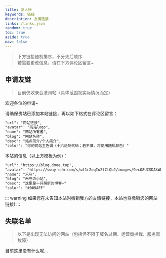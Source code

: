 ```yaml
---
title: 友人帐
keywords: 链接
description: 友情链接
links: /links.json
random: true
toc: true
aside: true
nav: false
---
```

> 下方链接随机排序，不分先后顺序.  
> 若需要更改信息，请在下方评论区留言~

<YunLinks :links="frontmatter.links" :random="frontmatter.random" errorImg="https://cdn.yunyoujun.cn/img/avatar/none.jpg" />

## 申请友链
> 目前仅收录合法网站（具体范围视实际情况而定）

欢迎各位的申请~

请确保贵站已添加本站链接，再以如下格式在评论区留言：
```txt
"url": "网站链接",
"avatar": "网站logo",
"name": "网站所有者",
"blog": "网站名称",
"desc": "站点简介/个人简介",
"color": "你的网站主色调（十六进制代码；若不填，将使用随机颜色）"
```

本站的信息（以上方模板为例）：
```txt
"url": "https://blog.dmoe.top",
"avatar": "https://sway-cdn.com/s/wl1r2oqIuZtCtQbJ/images/9ecO8UCSDAkWDf",
"name": "禾守",
"blog": "禾守の小站",
"desc": "这里是一只萌新的博客~"
"color": "#009AFF"
```

::: warning
如果您在未告知本站时撤销我方的友情链接，本站也将撤销您的网站链接!
:::



## 失联名单
> 以下是出现无法访问的网站（包括但不限于域名过期、运营商拦截、服务器故障）

目前这里没有什么呢...
